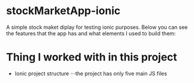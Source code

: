 # stockMarketApp-ionic
A simple stock maket diplay for testing ionic purposes.
Below you can see the features that the app has and what elements I used to build them:

# Thing I worked with in this project
- Ionic project structure
⋅⋅⋅the project has only five main JS files
